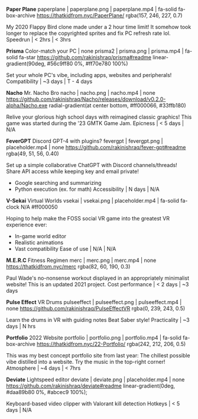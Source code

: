 **Paper Plane**
paperplane | paperplane.png | paperplane.mp4 | fa-solid fa-box-archive
https://thatkidfrom.nyc/PaperPlane/
rgba(157, 246, 227, 0.7)

My 2020 Flappy Bird clone made under a 2 hour time limit!
It somehow took longer to replace the copyrighted sprites and fix PC refresh rate lol.
Speedrun | < 2hrs | < 3hrs


**Prisma** Color-match your PC | none
prisma2 | prisma.png | prisma.mp4 | fa-solid fa-star
https://github.com/rakinishraq/prisma#readme
linear-gradient(90deg, #56c9ff80 0%, #ff70e780 100%)

Set your whole PC's vibe, including apps, websites and peripherals!
Compatibility | ~3 days | T - 4 days


**Nacho** Mr. Nacho Bro
nacho | nacho.png | nacho.mp4 | none
https://github.com/rakinishraq/Nacho/releases/download/v0.2.0-alpha/Nacho.exe
radial-gradient(at center bottom, #ff000066, #33ffb180)

Relive your glorious high school days with reimagined classic graphics!
This game was started during the '23 GMTK Game Jam.
Epicness | < 5 days | N/A


**FeverGPT** Discord GPT-4 with plugins?
fevergpt | fevergpt.png | placeholder.mp4 | none
https://github.com/rakinishraq/fever-gpt#readme
rgba(49, 51, 56, 0.40)

Set up a simple collaborative ChatGPT with Discord channels/threads!
Share API access while keeping key and email private!
- Google searching and summarizing
- Python execution (ex. for math)
Accessibility | N days | N/A


**V-Sekai** Virtual Worlds
vsekai | vsekai.png | placeholder.mp4 | fa-solid fa-clock
N/A
#ff000050

Hoping to help make the FOSS social VR game into the greatest VR experience ever:
- In-game world editor
- Realistic animations
- Vast compatibility
Ease of use | N/A | N/A


**M.E.R.C** Fitness Regimen
merc | merc.png | merc.mp4 | none
https://thatkidfrom.nyc/merc
rgba(82, 60, 190, 0.3)

Paul Wade's no-nonsense workout displayed in an appropriately minimalist website!
This is an updated 2021 project.
Cost performance | < 2 days | ~3 days


**Pulse Effect** VR Drums
pulseeffect | pulseeffect.png | pulseeffect.mp4 | none
https://github.com/rakinishraq/PulseEffectVR
rgba(0, 239, 243, 0.5)

Learn the drums in VR with guiding notes Beat Saber style!
Practicality | ~3 days | N hrs


**Portfolio** 2022 Website
portfolio | portfolio.png | portfolio.mp4 | fa-solid fa-box-archive
https://thatkidfrom.nyc/22-Portfolio/
rgba(242, 212, 206, 0.5)

This was my best concept portfolio site from last year:
The chillest possible vibe distilled into a website.
Try the music in the top-right corner!
Atmosphere | ~4 days | < 7hrs


**Deviate** Lightspeed editor
deviate | deviate.png | placeholder.mp4 | none
https://github.com/rakinishraq/deviate#readme
linear-gradient(0deg, #daa89b80 0%, #abcec9 100%);

Keyboard-based video clipper with Valorant kill detection
Hotkeys | < 5 days | N/A
